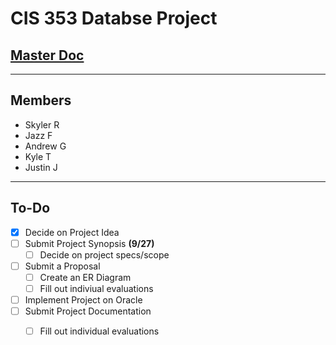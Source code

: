 # CIS 353 Databse Project
## [Master Doc](https://docs.google.com/document/d/1LgntfY7G7YINdnsNOyvPwnGJwfBYG1NrA02IgJSQ03g/edit?usp=sharing)
___

## Members
* Skyler R
* Jazz F
* Andrew G
* Kyle T
* Justin J

___

## To-Do
* [x] Decide on Project Idea
* [ ] Submit Project Synopsis **(9/27)**
  * [ ] Decide on project specs/scope
* [ ] Submit a Proposal
  * [ ] Create an ER Diagram
  * [ ] Fill out indiviual evaluations
* [ ] Implement Project on Oracle
* [ ] Submit Project Documentation
  * [ ] Fill out individual evaluations

